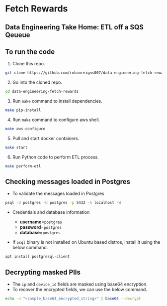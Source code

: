 # Fetch Rewards #
## Data Engineering Take Home: ETL off a SQS Qeueue ##



## To run the code
1. Clone this repo.
```bash
git clone https://github.com/rohanreigns007/data-engineering-fetch-rewards_solution.git
```

2. Go into the cloned repo.
```bash
cd data-engineering-fetch-rewards
```

3. Run `make` command to install dependencies.
```bash
make pip-install
```

4. Run `make` command to configure aws shell.
```bash
make aws-configure
```

5. Pull and start docker containers.
```bash
make start
```

6. Run Python code to perform ETL process.
```bash
make perform-etl
```

## Checking messages loaded in Postgres
- To validate the messages loaded in Postgres
```bash
psql -d postgres -U postgres -p 5432 -h localhost -W
```
- Credentials and database information
    - **username**=`postgres`
    - **password**=`postgres`
    - **database**=`postgres`

- If `psql` binary is not installed on Ubuntu based distros, install it using the below command.
```bash
apt install postgresql-client
```

## Decrypting masked PIIs
- The `ip` and `device_id` fields are masked using base64 encryption.
- To recover the encrypted fields, we can use the below command.
```bash
echo -n "<sample_base64_encrypted_string>" | base64 --decrypt
```
